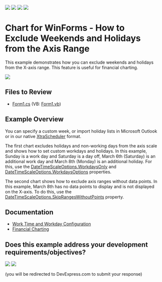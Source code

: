 <!-- default badges list -->
![](https://img.shields.io/endpoint?url=https://codecentral.devexpress.com/api/v1/VersionRange/128574652/20.1.3%2B)
[![](https://img.shields.io/badge/Open_in_DevExpress_Support_Center-FF7200?style=flat-square&logo=DevExpress&logoColor=white)](https://supportcenter.devexpress.com/ticket/details/E2365)
[![](https://img.shields.io/badge/📖_How_to_use_DevExpress_Examples-e9f6fc?style=flat-square)](https://docs.devexpress.com/GeneralInformation/403183)
[![](https://img.shields.io/badge/💬_Leave_Feedback-feecdd?style=flat-square)](#does-this-example-address-your-development-requirementsobjectives)
<!-- default badges end -->
<!-- default file list -->

# Chart for WinForms - How to Exclude Weekends and Holidays from the Axis Range

This example demonstrates how you can exclude weekends and holidays from the X-axis range. This feature is useful for financial charting.

![](chart.png)

## Files to Review

* [Form1.cs](./CS/WeekendsExclusion/Form1.cs) (VB: [Form1.vb](./VB/WeekendsExclusion/Form1.vb))
## Example Overview

You can specify a custom week, or import holiday lists in Microsoft Outlook or in our native [XtraScheduler](https://docs.devexpress.com/WindowsForms/1729/controls-and-libraries/scheduler/visual-elements/scheduler-control) format.

The first chart excludes holidays and non-working days from the axis scale and shows how to set custom workdays and holidays. In this example, Sunday is a work day and Saturday is a day off, March 6th (Saturday) is an additional work day and March 8th (Monday) is an additional holiday. For this, use the [DateTimeScaleOptions.WorkdaysOnly](https://docs.devexpress.com/CoreLibraries/DevExpress.XtraCharts.DateTimeScaleOptions.WorkdaysOnly) and [DateTimeScaleOptions.WorkdaysOptions](https://docs.devexpress.com/CoreLibraries/DevExpress.XtraCharts.DateTimeScaleOptions.WorkdaysOptions) properties. 

The second chart shows how to exclude axis ranges without data points. In this example, March 8th has no data points to display and is not displayed on the X-axis. To do this, use the [DateTimeScaleOptions.SkipRangesWithoutPoints](https://docs.devexpress.com/CoreLibraries/DevExpress.XtraCharts.DateTimeScaleOptions.SkipRangesWithoutPoints) property.

## Documentation

- [Work Time and Workday Configuration](https://docs.devexpress.com/WindowsForms/16474/controls-and-libraries/chart-control/data-representation/work-time-and-workday-configuration)
- [Financial Charting](https://docs.devexpress.com/WindowsForms/8946/controls-and-libraries/chart-control/data-representation/financial-charting)
<!-- feedback -->
## Does this example address your development requirements/objectives?

[<img src="https://www.devexpress.com/support/examples/i/yes-button.svg"/>](https://www.devexpress.com/support/examples/survey.xml?utm_source=github&utm_campaign=winforms-chart-exclude-weekends-and-holidays-from-the-axis-range&~~~was_helpful=yes) [<img src="https://www.devexpress.com/support/examples/i/no-button.svg"/>](https://www.devexpress.com/support/examples/survey.xml?utm_source=github&utm_campaign=winforms-chart-exclude-weekends-and-holidays-from-the-axis-range&~~~was_helpful=no)

(you will be redirected to DevExpress.com to submit your response)
<!-- feedback end -->
